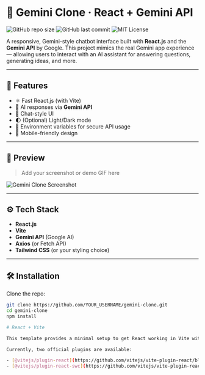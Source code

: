 # 🤖 Gemini Clone · React + Gemini API

![GitHub repo size](https://img.shields.io/github/repo-size/YOUR_USERNAME/gemini-clone)
![GitHub last commit](https://img.shields.io/github/last-commit/YOUR_USERNAME/gemini-clone)
![MIT License](https://img.shields.io/github/license/YOUR_USERNAME/gemini-clone)

A responsive, Gemini-style chatbot interface built with **React.js** and the **Gemini API** by Google. This project mimics the real Gemini app experience — allowing users to interact with an AI assistant for answering questions, generating ideas, and more.

---

## 🚀 Features

- ⚛️ Fast React.js (with Vite)
- 🤖 AI responses via **Gemini API**
- 💬 Chat-style UI
- 🌓 (Optional) Light/Dark mode
- 🔐 Environment variables for secure API usage
- 📱 Mobile-friendly design

---

## 📸 Preview

> Add your screenshot or demo GIF here

![Gemini Clone Screenshot](./preview.png)

---

## ⚙️ Tech Stack

- **React.js**
- **Vite**
- **Gemini API** (Google AI)
- **Axios** (or Fetch API)
- **Tailwind CSS** (or your styling choice)

---

## 🛠️ Installation

Clone the repo:

```bash
git clone https://github.com/YOUR_USERNAME/gemini-clone.git
cd gemini-clone
npm install

# React + Vite

This template provides a minimal setup to get React working in Vite with HMR and some ESLint rules.

Currently, two official plugins are available:

- [@vitejs/plugin-react](https://github.com/vitejs/vite-plugin-react/blob/main/packages/plugin-react/README.md) uses [Babel](https://babeljs.io/) for Fast Refresh
- [@vitejs/plugin-react-swc](https://github.com/vitejs/vite-plugin-react-swc) uses [SWC](https://swc.rs/) for Fast Refresh
